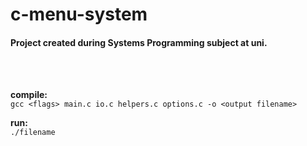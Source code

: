 # c-menu-system

<h4>Project created during Systems Programming subject at uni.</h4> 
<br>
<br>

<b>compile:</b> <br>
`gcc <flags> main.c io.c helpers.c options.c -o <output filename>`


<b>run:</b> <br>
`./filename`
